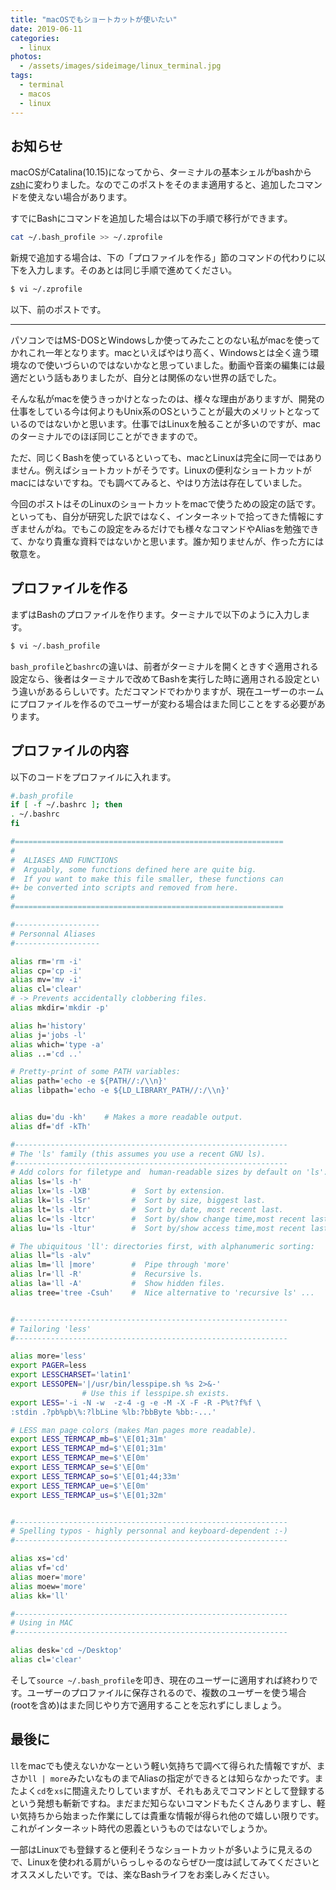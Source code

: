 ```yaml
---
title: "macOSでもショートカットが使いたい"
date: 2019-06-11
categories: 
  - linux
photos:
  - /assets/images/sideimage/linux_terminal.jpg
tags:
  - terminal
  - macos
  - linux
---
```


## お知らせ

macOSがCatalina(10.15)になってから、ターミナルの基本シェルがbashから[zsh](https://ja.wikipedia.org/wiki/Z_Shell)に変わりました。なのでこのポストをそのまま適用すると、追加したコマンドを使えない場合があります。

すでにBashにコマンドを追加した場合は以下の手順で移行ができます。

```bash
cat ~/.bash_profile >> ~/.zprofile
```

新規で追加する場合は、下の「プロファイルを作る」節のコマンドの代わりに以下を入力します。そのあとは同じ手順で進めてください。

```bash
$ vi ~/.zprofile
```

以下、前のポストです。

---

パソコンではMS-DOSとWindowsしか使ってみたことのない私がmacを使ってかれこれ一年となります。macといえばやはり高く、Windowsとは全く違う環境なので使いづらいのではないかなと思っていました。動画や音楽の編集には最適だという話もありましたが、自分とは関係のない世界の話でした。

そんな私がmacを使うきっかけとなったのは、様々な理由がありますが、開発の仕事をしている今は何よりもUnix系のOSということが最大のメリットとなっているのではないかと思います。仕事ではLinuxを触ることが多いのですが、macのターミナルでのほぼ同じことができますので。

ただ、同じくBashを使っているといっても、macとLinuxは完全に同一ではありません。例えばショートカットがそうです。Linuxの便利なショートカットがmacにはないですね。でも調べてみると、やはり方法は存在していました。

今回のポストはそのLinuxのショートカットをmacで使うための設定の話です。といっても、自分が研究した訳ではなく、インターネットで拾ってきた情報にすぎませんがね。でもこの設定をみるだけでも様々なコマンドやAliasを勉強できて、かなり貴重な資料ではないかと思います。誰か知りませんが、作った方には敬意を。

## プロファイルを作る

まずはBashのプロファイルを作ります。ターミナルで以下のように入力します。

```bash
$ vi ~/.bash_profile
```

`bash_profile`と`bashrc`の違いは、前者がターミナルを開くときすぐ適用される設定なら、後者はターミナルで改めてBashを実行した時に適用される設定という違いがあるらしいです。ただコマンドでわかりますが、現在ユーザーのホームにプロファイルを作るのでユーザーが変わる場合はまた同じことをする必要があります。

## プロファイルの内容

以下のコードをプロファイルに入れます。

```bash
#.bash_profile
if [ -f ~/.bashrc ]; then
. ~/.bashrc
fi

#============================================================
#
#  ALIASES AND FUNCTIONS
#  Arguably, some functions defined here are quite big.
#  If you want to make this file smaller, these functions can
#+ be converted into scripts and removed from here.
#
#============================================================

#-------------------
# Personnal Aliases
#-------------------

alias rm='rm -i'
alias cp='cp -i'
alias mv='mv -i'
alias cl='clear'
# -> Prevents accidentally clobbering files.
alias mkdir='mkdir -p'

alias h='history'
alias j='jobs -l'
alias which='type -a'
alias ..='cd ..'

# Pretty-print of some PATH variables:
alias path='echo -e ${PATH//:/\\n}'
alias libpath='echo -e ${LD_LIBRARY_PATH//:/\\n}'


alias du='du -kh'    # Makes a more readable output.
alias df='df -kTh'

#-------------------------------------------------------------
# The 'ls' family (this assumes you use a recent GNU ls).
#-------------------------------------------------------------
# Add colors for filetype and  human-readable sizes by default on 'ls':
alias ls='ls -h'
alias lx='ls -lXB'         #  Sort by extension.
alias lk='ls -lSr'         #  Sort by size, biggest last.
alias lt='ls -ltr'         #  Sort by date, most recent last.
alias lc='ls -ltcr'        #  Sort by/show change time,most recent last.
alias lu='ls -ltur'        #  Sort by/show access time,most recent last.

# The ubiquitous 'll': directories first, with alphanumeric sorting:
alias ll="ls -alv"
alias lm='ll |more'        #  Pipe through 'more'
alias lr='ll -R'           #  Recursive ls.
alias la='ll -A'           #  Show hidden files.
alias tree='tree -Csuh'    #  Nice alternative to 'recursive ls' ...


#-------------------------------------------------------------
# Tailoring 'less'
#-------------------------------------------------------------

alias more='less'
export PAGER=less
export LESSCHARSET='latin1'
export LESSOPEN='|/usr/bin/lesspipe.sh %s 2>&-'
                # Use this if lesspipe.sh exists.
export LESS='-i -N -w  -z-4 -g -e -M -X -F -R -P%t?f%f \
:stdin .?pb%pb\%:?lbLine %lb:?bbByte %bb:-...'

# LESS man page colors (makes Man pages more readable).
export LESS_TERMCAP_mb=$'\E[01;31m'
export LESS_TERMCAP_md=$'\E[01;31m'
export LESS_TERMCAP_me=$'\E[0m'
export LESS_TERMCAP_se=$'\E[0m'
export LESS_TERMCAP_so=$'\E[01;44;33m'
export LESS_TERMCAP_ue=$'\E[0m'
export LESS_TERMCAP_us=$'\E[01;32m'


#-------------------------------------------------------------
# Spelling typos - highly personnal and keyboard-dependent :-)
#-------------------------------------------------------------

alias xs='cd'
alias vf='cd'
alias moer='more'
alias moew='more'
alias kk='ll'

#-------------------------------------------------------------
# Using in MAC
#-------------------------------------------------------------

alias desk='cd ~/Desktop'
alias cl='clear'
```

そして`source ~/.bash_profile`を叩き、現在のユーザーに適用すれば終わりです。ユーザーのプロファイルに保存されるので、複数のユーザーを使う場合(rootを含め)はまた同じやり方で適用することを忘れずにしましょう。

## 最後に

`ll`をmacでも使えないかなーという軽い気持ちで調べて得られた情報ですが、まさか`ll | more`みたいなものまでAliasの指定ができるとは知らなかったです。またよく`cd`を`xs`に間違えたりしていますが、それもあえでコマンドとして登録するという発想も斬新ですね。まだまだ知らないコマンドもたくさんありますし、軽い気持ちから始まった作業にしては貴重な情報が得られ他ので嬉しい限りです。これがインターネット時代の恩義というものではないでしょうか。

一部はLinuxでも登録すると便利そうなショートカットが多いように見えるので、Linuxを使われる肩がいらっしゃるのならぜひ一度は試してみてくださいとオススメしたいです。では、楽なBashライフをお楽しみください。